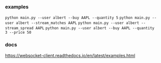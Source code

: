 
### examples
`python main.py --user albert --buy AAPL --quantity 5`
`python main.py --user albert --stream_matches AAPL`
`python main.py --user albert --stream_spread AAPL`
`python main.py --user albert --buy AAPL --quantity 3 --price 50`


### docs 
https://websocket-client.readthedocs.io/en/latest/examples.html